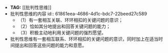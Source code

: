 - **TAG:** [[批判性思维]]
-                                         批判性思维的内容
  id:: 61861eea-4686-4d1c-bdc7-22beed27c589
	- （1）有一套相互关联、环环相扣的关键问题的意识；
	- （2）恰如其分地提出和回答关键问题的能力；
	- （3）积极主动地利用关键问题的强烈愿望。
- 批判性思维有一套相互联系、环环相扣的关键问题的意识，同时加上在适当时间提出和回答这些问题的能力和意愿。